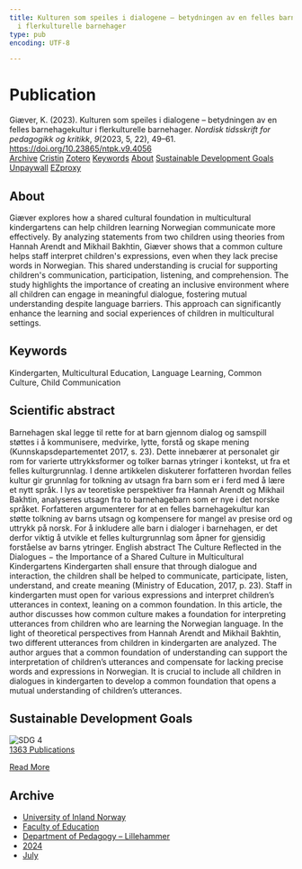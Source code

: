 ```yaml
---
title: Kulturen som speiles i dialogene – betydningen av en felles barnehagekultur
  i flerkulturelle barnehager
type: pub
encoding: UTF-8

---
```

<h1>Publication</h1>
<article id="csl-bib-container-5X5884LT" class="csl-bib-container">
  <div class="csl-bib-body"> <div class="csl-entry">Giæver, K. (2023). Kulturen som speiles i dialogene – betydningen av en felles barnehagekultur i flerkulturelle barnehager. <i>Nordisk tidsskrift for pedagogikk og kritikk</i>, <i>9</i>(2023, 5, 22), 49–61. <a href="https://doi.org/10.23865/ntpk.v9.4056">https://doi.org/10.23865/ntpk.v9.4056</a></div> </div>
  <div class="csl-bib-buttons">
    <a href="#taxonomy-article-5X5884LT" alt="archive" class="csl-bib-button">Archive</a>
    <a href="https://app.cristin.no/results/show.jsf?id=2280994" alt="Cristin" class="csl-bib-button">Cristin</a>
    <a href="http://zotero.org/groups/5881554/items/5X5884LT" alt="Zotero" class="csl-bib-button">Zotero</a>
    <a href="#keywords-article-5X5884LT" alt="keywords" class="csl-bib-button">Keywords</a>
    <a href="#about-article-5X5884LT" alt="about_pub" class="csl-bib-button">About</a>
    <a href="#sdg-article-5X5884LT" alt="sdg" class="csl-bib-button">Sustainable Development Goals</a>
    <a href="https://pedagogikkogkritikk.no/index.php/ntpk/article/download/4056/8588" alt="Unpaywall" class="csl-bib-button">Unpaywall</a>
    <a href="https://pedagogikkogkritikk.no/index.php/ntpk/article/download/4056/8588" alt="EZproxy" class="csl-bib-button">EZproxy</a>
  </div>
  <div id="csl-bib-meta-container-5X5884LT"></div>
</article>
<div id="csl-bib-meta-5X5884LT" class="csl-bib-meta">
  <article id="about-article-5X5884LT" class="about_pub-article">
    <h1>About</h1>
    Giæver explores how a shared cultural foundation in multicultural kindergartens can help children learning Norwegian communicate more effectively. By analyzing statements from two children using theories from Hannah Arendt and Mikhail Bakhtin, Giæver shows that a common culture helps staff interpret children's expressions, even when they lack precise words in Norwegian. This shared understanding is crucial for supporting children's communication, participation, listening, and comprehension. The study highlights the importance of creating an inclusive environment where all children can engage in meaningful dialogue, fostering mutual understanding despite language barriers. This approach can significantly enhance the learning and social experiences of children in multicultural settings.
  </article>
  <article id="keywords-article-5X5884LT" class="keywords-article">
    <h1>Keywords</h1>
    Kindergarten, Multicultural Education, Language Learning, Common Culture, Child Communication
  </article>
  <article id="abstract-article-5X5884LT" class="abstract-article">
    <h1>Scientific abstract</h1>
    Barnehagen skal legge til rette for at barn gjennom dialog og samspill støttes i å kommunisere, medvirke, lytte, forstå og skape mening (Kunnskapsdepartementet 2017, s. 23). Dette innebærer at personalet gir rom for varierte uttrykksformer og tolker barnas ytringer i kontekst, ut fra et felles kulturgrunnlag. I denne artikkelen diskuterer forfatteren hvordan felles kultur gir grunnlag for tolkning av utsagn fra barn som er i ferd med å lære et nytt språk. I lys av teoretiske perspektiver fra Hannah Arendt og Mikhail Bakhtin, analyseres utsagn fra to barnehagebarn som er nye i det norske språket. Forfatteren argumenterer for at en felles barnehagekultur kan støtte tolkning av barns utsagn og kompensere for mangel av presise ord og uttrykk på norsk. For å inkludere alle barn i dialoger i barnehagen, er det derfor viktig å utvikle et felles kulturgrunnlag som åpner for gjensidig forståelse av barns ytringer. English abstract The Culture Reflected in the Dialogues − the Importance of a Shared Culture in Multicultural Kindergartens Kindergarten shall ensure that through dialogue and interaction, the children shall be helped to communicate, participate, listen, understand, and create meaning (Ministry of Education, 2017, p. 23). Staff in kindergarten must open for various expressions and interpret children’s utterances in context, leaning on a common foundation. In this article, the author discusses how common culture makes a foundation for interpreting utterances from children who are learning the Norwegian language. In the light of theoretical perspectives from Hannah Arendt and Mikhail Bakhtin, two different utterances from children in kindergarten are analyzed. The author argues that a common foundation of understanding can support the interpretation of children’s utterances and compensate for lacking precise words and expressions in Norwegian. It is crucial to include all children in dialogues in kindergarten to develop a common foundation that opens a mutual understanding of children’s utterances.
  </article>
  <article id="sdg-article-5X5884LT" class="sdg-article">
    <h1>Sustainable Development Goals</h1>
    <div class="sdg-container"><div id="sdg4" class="sdg">
        <img src="{{< params subfolder >}}images/sdg/sdg04_en.png" class="image" alt="SDG 4">
        <div class="sdg-overlay">
          <a href="{{< params subfolder >}}en/archive/?sdg=4#archive" class="sdg-publication-count"><span>1363</span> Publications</a>
          <p><a href="https://sdgs.un.org/goals/goal4" class="sdg-read-more">Read More</a></p>
        </div>
      </div></div>
  </article>
  <article id="taxonomy-article-5X5884LT" class="taxonomy-article">
    <h1>Archive</h1>
    <ul>
      <li><a href="{{< params subfolder >}}en/archive/?key=3DCRN523">University of Inland Norway</a></li>
      <li><a href="{{< params subfolder >}}en/archive/?key=WYNZA47F">Faculty of Education</a></li>
      <li><a href="{{< params subfolder >}}en/archive/?key=L8MA547R">Department of Pedagogy – Lillehammer</a></li>
      <li><a href="{{< params subfolder >}}en/archive/?key=RSMGWRJN">2024</a></li>
      <li><a href="{{< params subfolder >}}en/archive/?key=3XS4JM7W">July</a></li>
    </ul>
  </article>
</div>
